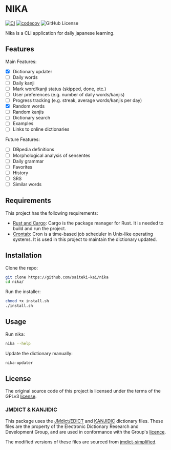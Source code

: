 # NIKA

[![CI](https://github.com/saiteki-kai/nika/actions/workflows/ci.yml/badge.svg)](https://github.com/saiteki-kai/nika/actions/workflows/ci.yml)
[![codecov](https://codecov.io/gh/saiteki-kai/nika/graph/badge.svg?token=ostDT5Ufwc)](https://codecov.io/gh/saiteki-kai/nika)
![GitHub License](https://img.shields.io/github/license/saitekikai/nika)

Nika is a CLI application for daily japanese learning.

## Features

Main Features:

- [x] Dictionary updater
- [ ] Daily words
- [ ] Daily kanji
- [ ] Mark word/kanji status (skipped, done, etc.)
- [ ] User preferences (e.g. number of daily words/kanjis)
- [ ] Progress tracking (e.g. streak, average words/kanjis per day)
- [x] Random words
- [ ] Random kanjis
- [ ] Dictionary search
- [ ] Examples
- [ ] Links to online dictionaries

Future Features:

- [ ] DBpedia definitions
- [ ] Morphological analysis of sensentes
- [ ] Daily grammar
- [ ] Favorites
- [ ] History
- [ ] SRS
- [ ] Similar words

## Requirements

This project has the following requirements:

- [Rust and Cargo](https://www.rust-lang.org/tools/install): Cargo is the package manager for Rust. It is needed to build and run the project.
- [Crontab](https://en.wikipedia.org/wiki/Cron): Cron is a time-based job scheduler in Unix-like operating systems. It is used in this project to maintain the dictionary updated.

## Installation

Clone the repo:

```bash
git clone https://github.com/saiteki-kai/nika
cd nika/
```

Run the installer:

```bash
chmod +x install.sh
./install.sh
```

## Usage

Run nika:

```bash
nika --help
```

Update the dictionary manually:

```bash
nika-updater
```

## License

The original source code of this project is licensed under the terms of the GPLv3 [license](LICENSE).

### JMDICT & KANJIDIC

This package uses the [JMdict/EDICT](https://www.edrdg.org/wiki/index.php/JMdict-EDICT_Dictionary_Project) and [KANJIDIC](https://www.edrdg.org/wiki/index.php/KANJIDIC_Project) dictionary files. These files are the property of the Electronic Dictionary Research and Development Group, and are used in conformance with the Group's [licence](https://www.edrdg.org/edrdg/licence.html).

The modified versions of these files are sourced from [jmdict-simplified](https://github.com/scriptin/jmdict-simplified).
